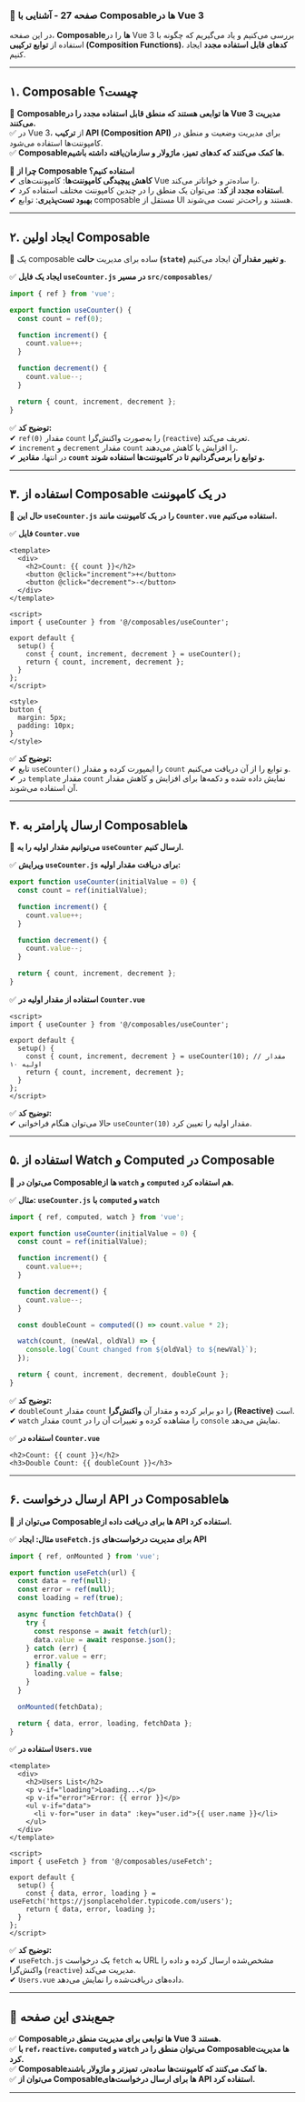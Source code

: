 ### **📌 صفحه 27 - آشنایی با Composableها در Vue 3**  

در این صفحه، **Composableها** را در Vue 3 بررسی می‌کنیم و یاد می‌گیریم که چگونه با استفاده از **توابع ترکیبی (Composition Functions)**، **کدهای قابل استفاده مجدد** ایجاد کنیم.  

---

## **۱. Composable چیست؟**  

📌 **Composableها توابعی هستند که منطق قابل استفاده مجدد را در Vue 3 مدیریت می‌کنند.**  
✅ در Vue 3، از **ترکیب API (Composition API)** برای مدیریت وضعیت و منطق در کامپوننت‌ها استفاده می‌شود.  
✅ **Composableها کمک می‌کنند که کدهای تمیز، ماژولار و سازمان‌یافته داشته باشیم.**  

📌 **چرا از Composable استفاده کنیم؟**  
✔ **کاهش پیچیدگی کامپوننت‌ها**: کامپوننت‌های Vue را ساده‌تر و خواناتر می‌کند.  
✔ **استفاده مجدد از کد**: می‌توان یک منطق را در چندین کامپوننت مختلف استفاده کرد.  
✔ **بهبود تست‌پذیری**: توابع composable مستقل از UI هستند و راحت‌تر تست می‌شوند.  

---

## **۲. ایجاد اولین Composable**  

📌 یک composable ساده برای مدیریت **حالت (`state`) و تغییر مقدار آن** ایجاد می‌کنیم.  

✅ **ایجاد یک فایل `useCounter.js` در مسیر `src/composables/`**  

```js
import { ref } from 'vue';

export function useCounter() {
  const count = ref(0);

  function increment() {
    count.value++;
  }

  function decrement() {
    count.value--;
  }

  return { count, increment, decrement };
}
```

✅ **توضیح کد:**  
✔ `ref(0)` مقدار `count` را به‌صورت واکنش‌گرا (`reactive`) تعریف می‌کند.  
✔ `increment` و `decrement` مقدار `count` را افزایش یا کاهش می‌دهند.  
✔ در انتها، **مقادیر `count` و توابع را برمی‌گردانیم تا در کامپوننت‌ها استفاده شوند.**  

---

## **۳. استفاده از Composable در یک کامپوننت**  

📌 **حال این `useCounter.js` را در یک کامپوننت مانند `Counter.vue` استفاده می‌کنیم.**  

✅ **فایل `Counter.vue`**  

```vue
<template>
  <div>
    <h2>Count: {{ count }}</h2>
    <button @click="increment">+</button>
    <button @click="decrement">-</button>
  </div>
</template>

<script>
import { useCounter } from '@/composables/useCounter';

export default {
  setup() {
    const { count, increment, decrement } = useCounter();
    return { count, increment, decrement };
  }
};
</script>

<style>
button {
  margin: 5px;
  padding: 10px;
}
</style>
```

✅ **توضیح کد:**  
✔ تابع `useCounter()` را ایمپورت کرده و مقدار `count` و توابع را از آن دریافت می‌کنیم.  
✔ در `template` مقدار `count` نمایش داده شده و دکمه‌ها برای افزایش و کاهش مقدار آن استفاده می‌شوند.  

---

## **۴. ارسال پارامتر به Composableها**  

📌 **می‌توانیم مقدار اولیه را به `useCounter` ارسال کنیم.**  

✅ **ویرایش `useCounter.js` برای دریافت مقدار اولیه:**  

```js
export function useCounter(initialValue = 0) {
  const count = ref(initialValue);

  function increment() {
    count.value++;
  }

  function decrement() {
    count.value--;
  }

  return { count, increment, decrement };
}
```

✅ **استفاده از مقدار اولیه در `Counter.vue`**  

```vue
<script>
import { useCounter } from '@/composables/useCounter';

export default {
  setup() {
    const { count, increment, decrement } = useCounter(10); // مقدار اولیه ۱۰
    return { count, increment, decrement };
  }
};
</script>
```

✅ **توضیح کد:**  
✔ حالا می‌توان هنگام فراخوانی `useCounter(10)` مقدار اولیه را تعیین کرد.  

---

## **۵. استفاده از Watch و Computed در Composable**  

📌 **می‌توان در Composableها از `watch` و `computed` هم استفاده کرد.**  

✅ **مثال: `useCounter.js` با `computed` و `watch`**  

```js
import { ref, computed, watch } from 'vue';

export function useCounter(initialValue = 0) {
  const count = ref(initialValue);

  function increment() {
    count.value++;
  }

  function decrement() {
    count.value--;
  }

  const doubleCount = computed(() => count.value * 2);

  watch(count, (newVal, oldVal) => {
    console.log(`Count changed from ${oldVal} to ${newVal}`);
  });

  return { count, increment, decrement, doubleCount };
}
```

✅ **توضیح کد:**  
✔ `doubleCount` مقدار `count` را دو برابر کرده و مقدار آن **واکنش‌گرا (Reactive)** است.  
✔ `watch` مقدار `count` را مشاهده کرده و تغییرات آن را در `console` نمایش می‌دهد.  

✅ **استفاده در `Counter.vue`**  

```vue
<h2>Count: {{ count }}</h2>
<h3>Double Count: {{ doubleCount }}</h3>
```

---

## **۶. ارسال درخواست API در Composableها**  

📌 **می‌توان از Composableها برای دریافت داده از API استفاده کرد.**  

✅ **مثال: ایجاد `useFetch.js` برای مدیریت درخواست‌های API**  

```js
import { ref, onMounted } from 'vue';

export function useFetch(url) {
  const data = ref(null);
  const error = ref(null);
  const loading = ref(true);

  async function fetchData() {
    try {
      const response = await fetch(url);
      data.value = await response.json();
    } catch (err) {
      error.value = err;
    } finally {
      loading.value = false;
    }
  }

  onMounted(fetchData);

  return { data, error, loading, fetchData };
}
```

✅ **استفاده در `Users.vue`**  

```vue
<template>
  <div>
    <h2>Users List</h2>
    <p v-if="loading">Loading...</p>
    <p v-if="error">Error: {{ error }}</p>
    <ul v-if="data">
      <li v-for="user in data" :key="user.id">{{ user.name }}</li>
    </ul>
  </div>
</template>

<script>
import { useFetch } from '@/composables/useFetch';

export default {
  setup() {
    const { data, error, loading } = useFetch('https://jsonplaceholder.typicode.com/users');
    return { data, error, loading };
  }
};
</script>
```

✅ **توضیح کد:**  
✔ `useFetch.js` یک درخواست `fetch` به URL مشخص‌شده ارسال کرده و داده را واکنش‌گرا (`reactive`) مدیریت می‌کند.  
✔ `Users.vue` داده‌های دریافت‌شده را نمایش می‌دهد.  

---

## **📌 جمع‌بندی این صفحه**  

✅ **Composableها توابعی برای مدیریت منطق در Vue 3 هستند.**  
✅ **با `ref`، `reactive`، `computed` و `watch` می‌توان منطق را در Composableها مدیریت کرد.**  
✅ **Composableها کمک می‌کنند که کامپوننت‌ها ساده‌تر، تمیزتر و ماژولار باشند.**  
✅ **می‌توان از Composableها برای ارسال درخواست‌های API استفاده کرد.**  

---
